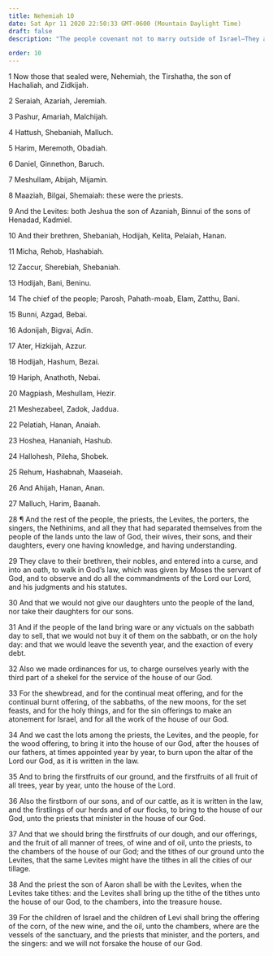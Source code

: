 ```yaml
---
title: Nehemiah 10
date: Sat Apr 11 2020 22:50:33 GMT-0600 (Mountain Daylight Time)
draft: false
description: "The people covenant not to marry outside of Israel—They also covenant to honor the Sabbath, to pay tithes, and to keep the commandments."

order: 10
---
```

    
1 Now those that sealed were, Nehemiah, the Tirshatha, the son of Hachaliah, and Zidkijah.

2 Seraiah, Azariah, Jeremiah.

3 Pashur, Amariah, Malchijah.

4 Hattush, Shebaniah, Malluch.

5 Harim, Meremoth, Obadiah.

6 Daniel, Ginnethon, Baruch.

7 Meshullam, Abijah, Mijamin.

8 Maaziah, Bilgai, Shemaiah: these were the priests.

9 And the Levites: both Jeshua the son of Azaniah, Binnui of the sons of Henadad, Kadmiel.

10 And their brethren, Shebaniah, Hodijah, Kelita, Pelaiah, Hanan.

11 Micha, Rehob, Hashabiah.

12 Zaccur, Sherebiah, Shebaniah.

13 Hodijah, Bani, Beninu.

14 The chief of the people; Parosh, Pahath-moab, Elam, Zatthu, Bani.

15 Bunni, Azgad, Bebai.

16 Adonijah, Bigvai, Adin.

17 Ater, Hizkijah, Azzur.

18 Hodijah, Hashum, Bezai.

19 Hariph, Anathoth, Nebai.

20 Magpiash, Meshullam, Hezir.

21 Meshezabeel, Zadok, Jaddua.

22 Pelatiah, Hanan, Anaiah.

23 Hoshea, Hananiah, Hashub.

24 Hallohesh, Pileha, Shobek.

25 Rehum, Hashabnah, Maaseiah.

26 And Ahijah, Hanan, Anan.

27 Malluch, Harim, Baanah.

28 ¶ And the rest of the people, the priests, the Levites, the porters, the singers, the Nethinims, and all they that had separated themselves from the people of the lands unto the law of God, their wives, their sons, and their daughters, every one having knowledge, and having understanding.

29 They clave to their brethren, their nobles, and entered into a curse, and into an oath, to walk in God’s law, which was given by Moses the servant of God, and to observe and do all the commandments of the Lord our Lord, and his judgments and his statutes.

30 And that we would not give our daughters unto the people of the land, nor take their daughters for our sons.

31 And if the people of the land bring ware or any victuals on the sabbath day to sell, that we would not buy it of them on the sabbath, or on the holy day: and that we would leave the seventh year, and the exaction of every debt.

32 Also we made ordinances for us, to charge ourselves yearly with the third part of a shekel for the service of the house of our God.

33 For the shewbread, and for the continual meat offering, and for the continual burnt offering, of the sabbaths, of the new moons, for the set feasts, and for the holy things, and for the sin offerings to make an atonement for Israel, and for all the work of the house of our God.

34 And we cast the lots among the priests, the Levites, and the people, for the wood offering, to bring it into the house of our God, after the houses of our fathers, at times appointed year by year, to burn upon the altar of the Lord our God, as it is written in the law.

35 And to bring the firstfruits of our ground, and the firstfruits of all fruit of all trees, year by year, unto the house of the Lord.

36 Also the firstborn of our sons, and of our cattle, as it is written in the law, and the firstlings of our herds and of our flocks, to bring to the house of our God, unto the priests that minister in the house of our God.

37 And that we should bring the firstfruits of our dough, and our offerings, and the fruit of all manner of trees, of wine and of oil, unto the priests, to the chambers of the house of our God; and the tithes of our ground unto the Levites, that the same Levites might have the tithes in all the cities of our tillage.

38 And the priest the son of Aaron shall be with the Levites, when the Levites take tithes: and the Levites shall bring up the tithe of the tithes unto the house of our God, to the chambers, into the treasure house.

39 For the children of Israel and the children of Levi shall bring the offering of the corn, of the new wine, and the oil, unto the chambers, where are the vessels of the sanctuary, and the priests that minister, and the porters, and the singers: and we will not forsake the house of our God.
